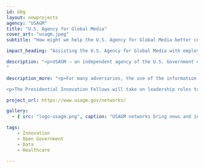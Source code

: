 ```yaml
---
id: bbg
layout: newprojects
agency: "USAGM"
title: "U.S. Agency for Global Media"
cover_art: "usagm.jpeg"
subtitle: "How might we help the U.S. Agency for Global Media better counter global disinformation and become more data-driven?"

impact_heading: "Assisting the U.S. Agency for Global Media with employing innovative data-driven techniques in reaching new global audiences"

description: "<p>USAGM – an independent agency of the U.S. Government composed of Voice of America, Radio Free Europe/Radio Liberty, Office of Cuba Broadcasting, Radio Free Asia, and Middle East Broadcasting Networks - is looking to further advance its strategic focus on US national security issues and innovate on its overall mission (general news focus and empowering accurate local reporting, etc.). USAGM is at the frontlines of the U.S. government in technology, media, and foreign policy.</p>
"

description_more: "<p>For many adversaries, the use of the information battlefield is a critical component of their success and their ability to recruit fellow loyalist organizations and new adherents to their cause.</p>

<p>The Presidential Innovation Fellows will take on leadership roles to help collect cutting edge big data and audience research in over 100 countries and 60 languages across multiple platforms. Data sets include mobile panel surveys, large scale bricks and mortar surveys, omnibus, commercial data, competitive landscape and a host of real-time digital data. Bringing on a seasoned technology professional, USAGM hopes to augment their team to inform content, targeting and messaging recommendations by audience and a road map for ongoing media and audience engagement. Desired skills for Fellows include: strategy, branding, technology development, and big data/data analysis.</p>"

project_url: https://www.usagm.gov/networks/

gallery:
  - { src: "logo-usagm.png", caption: "USAGM networks bring news and information to people around the world in 58 languages. ", alt: "USAGM Logo" }

tags:
    - Innovation
    - Open Government
    - Data
    - Healthcare

---
```


<!--



impact_metrics:
  - { metric: "[Insert quote]", desc: "[Quote subtitle]" }

articles:
  - { outlet: "[Media Outlet]", logo_src: "logo.jpg", title: "Article Title", quote: "Quote", url: "article URL" }

	-->

